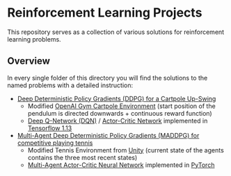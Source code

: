 # Reinforcement Learning Projects
This repository serves as a collection of various solutions for reinforcement learning problems.

## Overview
In every single folder of this directory you will find the solutions to the named problems with a detailed instruction:
* [Deep Deterministic Policy Gradients (DDPG) for a Cartpole Up-Swing](DDPG_Cartpole_Upswing)
    - Modified [OpenAI Gym Cartpole Environment](https://gym.openai.com/envs/CartPole-v1/) (start position of the pendulum is directed downwards + continuous reward function)
    - [Deep Q-Network (DQN)](https://storage.googleapis.com/deepmind-media/dqn/DQNNaturePaper.pdf) / [Actor-Critic Network](https://arxiv.org/pdf/1509.02971.pdf) implemented in [Tensorflow 1.13](https://www.tensorflow.org/)
* [Multi-Agent Deep Deterministic Policy Gradients (MADDPG) for competitive playing tennis](MADDPG_Tennis)
    - Modified Tennis Environment from [Unity](https://github.com/Unity-Technologies/ml-agents) (current state of the agents contains the three most recent states)
    - [Multi-Agent Actor-Critic Neural Network](https://arxiv.org/pdf/1706.02275.pdf) implemented in [PyTorch](https://pytorch.org)

